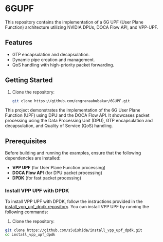 # 6GUPF
This repository contains the implementation of a 6G UPF (User Plane Function) architecture utilizing NVIDIA DPUs, DOCA Flow API, and VPP-UPF.

## Features
- GTP encapsulation and decapsulation.
- Dynamic pipe creation and management.
- QoS handling with high-priority packet forwarding.

## Getting Started
1. Clone the repository:
   ```bash
   git clone https://github.com/engranaabubakar/6GUPF.git


This project demonstrates the implementation of the 6G User Plane Function (UPF) using DPU and the DOCA Flow API. It showcases packet processing using the Data Processing Unit (DPU), GTP encapsulation and decapsulation, and Quality of Service (QoS) handling.

## Prerequisites

Before building and running the examples, ensure that the following dependencies are installed:

- **VPP UPF** (for User Plane Function processing)
- **DOCA Flow API** (for DPU packet processing)
- **DPDK** (for fast packet processing)

### Install VPP UPF with DPDK

To install VPP UPF with DPDK, follow the instructions provided in the [install_vpp_upf_dpdk repository](https://github.com/s5uishida/install_vpp_upf_dpdk). You can install VPP UPF by running the following commands:

1. Clone the repository:

```bash
git clone https://github.com/s5uishida/install_vpp_upf_dpdk.git
cd install_vpp_upf_dpdk
